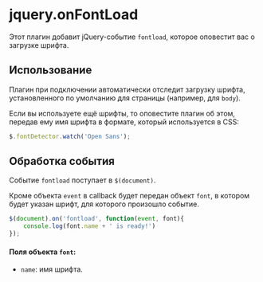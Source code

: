 # jquery.onFontLoad

Этот плагин добавит jQuery-событие `fontload`, которое оповестит вас о загрузке шрифта.

## Использование

Плагин при подключении автоматически отследит загрузку шрифта, установленного по умолчанию для страницы (например, для `body`).

Если вы используете ещё шрифты, то оповестите плагин об этом, передав ему имя шрифта в формате, который используется в CSS:

```javascript
$.fontDetector.watch('Open Sans');
```

## Обработка события

Событие `fontload` поступает в `$(document)`.

Кроме объекта `event` в callback будет передан объект `font`, в котором будет указан шрифт, для которого произошло событие.

```javascript
$(document).on('fontload', function(event, font){
    console.log(font.name + ' is ready!')
});
```

#### Поля объекта `font`:
* `name`: имя шрифта.
